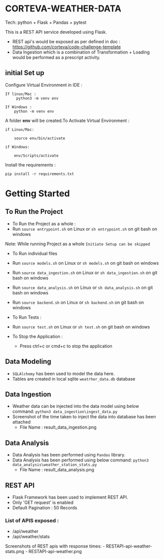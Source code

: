 # CORTEVA-WEATHER-DATA

Tech: python + Flask + Pandas + pytest

This is a REST API service developed using Flask.

* REST api's would be exposed as per defined in doc : https://github.com/corteva/code-challenge-template
* Data Ingestion  which is a combination of Transformation + Loading would be performed as a prescript activity.


## initial Set up 

Configure Virtual Environment in IDE : 

    If linux/Mac :
         python3 -m venv env
    
    If Windows : 
        python -m venv env

A folder **env** will be created.To Activate Virtual Environment : 

    if Linux/Mac:
        
        source env/bin/activate

    if Windows:

        env/Scripts/activate


Install the requirements : 

    pip install -r requirements.txt


# Getting Started

## To Run the Project 

- To Run the Project as a whole :
 - Run `source entrypoint.sh` on Linux or `sh entrypoint.sh` on git bash on windows

  Note: While running Project as a whole `Initiate Setup can be skipped`

- To Run individual files
 - Run `source models.sh` on Linux or `sh models.sh` on git bash on windows
 - Run `source data_ingestion.sh` on Linux or `sh data_ingestion.sh` on git bash on windows
 - Run `source data_analysis.sh` on Linux or `sh data_analysis.sh` on git bash on windows
 - Run `source backend.sh` on Linux or `sh backend.sh` on git bash on windows

- To Run Tests :
 - Run `source test.sh` on Linux or `sh test.sh` on git bash on windows

- To Stop the Application :
  - Press ctrl+c or cmd+c to stop the application
  

## Data Modeling

 * `SQLAlchemy` has been used to model the data here.
 * Tables are created in local sqlite `weatrher_data.db` database 


## Data Ingestion

 * Weather data can be injected into the data model using below command:
       `python3 data_ingestion\ingest_data.py`
 * Screenshot of the time taken to inject the data into database has been attached
    - File Name : result_data_ingestion.png


## Data Analysis
 
  * Data Analysis has been performed using `Pandas` library.
  * Data Analysis has been performed using below command:
        `python3 data_analysis\weather_station_stats.py`
    - File Name : result_data_analysis.png


## REST API
    
  * Flask Framework has been used to implement REST API.
  * Only 'GET request' is enabled
  * Default Pagination : 50 Records
  
  ### List of APIS exposed : 
   - /api/weather
   - /api/weather/stats

   Screenshots of REST apis with response times:
    - RESTAPI-api-weather-stats.png
    - RESTAPI-api-weather.png